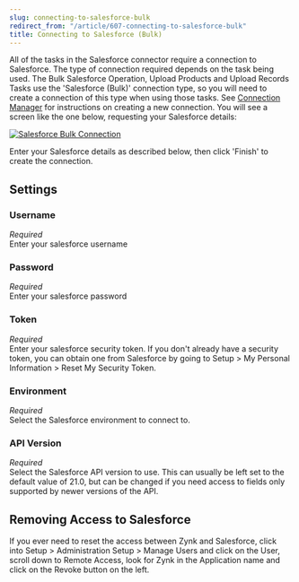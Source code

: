 ```yaml
---
slug: connecting-to-salesforce-bulk
redirect_from: "/article/607-connecting-to-salesforce-bulk"
title: Connecting to Salesforce (Bulk)
---
```

All of the tasks in the Salesforce connector require a connection to Salesforce. The type of connection required depends on the task being used. The Bulk Salesforce Operation, Upload Products and Upload Records Tasks use the 'Salesforce (Bulk)' connection type, so you will need to create a connection of this type when using those tasks. See [Connection Manager](connection-manager) for instructions on creating a new connection. You will see a screen like the one below, requesting your Salesforce details:

[![Salesforce Bulk Connection](http://www.zynk.com/images/v2/salesforce_bulk_connection.png)](http://www.zynk.com/images/v2/salesforce_bulk_connection.png)

Enter your Salesforce details as described below, then click 'Finish' to create the connection.

## Settings

### Username
_Required_  
Enter your salesforce username

### Password
_Required_  
Enter your salesforce password

### Token
_Required_  
Enter your salesforce security token. If you don't already have a security token, you can obtain one from Salesforce by going to Setup > My Personal Information > Reset My Security Token.

### Environment
_Required_  
Select the Salesforce environment to connect to.	  

### API Version
_Required_  
Select the Salesforce API version to use. This can usually be left set  to the default value of 21.0, but can be changed if you need access to  fields only supported by newer versions of the API.

## Removing Access to Salesforce
If you ever need to reset the access between Zynk and Salesforce, click into Setup > Administration Setup > Manage Users and click on the User, scroll down to Remote Access, look for Zynk in the Application name and click on the Revoke button on the left.